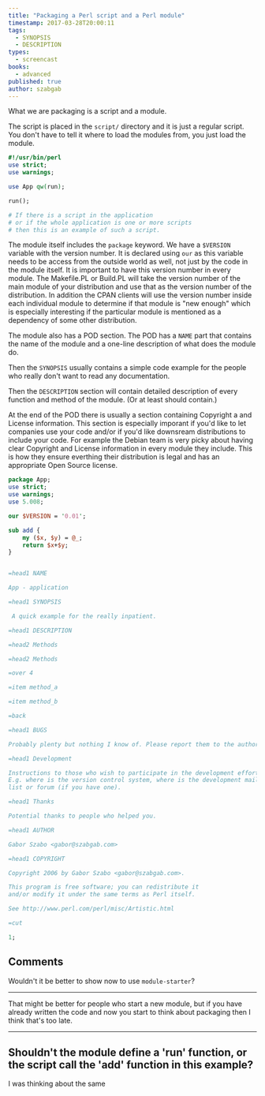 ```yaml
---
title: "Packaging a Perl script and a Perl module"
timestamp: 2017-03-28T20:00:11
tags:
  - SYNOPSIS
  - DESCRIPTION
types:
  - screencast
books:
  - advanced
published: true
author: szabgab
---
```



What we are packaging is a script and a module.


<slidecast file="advanced-perl/libraries-and-modules/file-and-module" youtube="PEwkiG1tb5U" />

The script is placed in the `script/` directory and it is just a regular script.
You don't have to tell it where to load the modules from, you just load the module.

```perl
#!/usr/bin/perl
use strict;
use warnings;

use App qw(run);

run();

# If there is a script in the application
# or if the whole application is one or more scripts
# then this is an example of such a script.
```


The module itself includes the `package` keyword. We have a `$VERSION` variable with the version number.
It is declared using `our` as this variable needs to be access from the outside world as well, not just by the
code in the module itself. It is important to have this version number in every module. The Makefile.PL or Build.PL
will take the version number of the main module of your distribution and use that as the version number of the distribution.
In addition the CPAN clients will use the version number inside each individual module to determine if that module is "new enough"
which is especially interesting if the particular module is mentioned as a dependency of some other distribution.

The module also has a POD section. The POD has a `NAME` part that contains the name of the module and a one-line description
of what does the module do.

Then the `SYNOPSIS` usually contains a simple code example for the people who really don't want to read any documentation.

Then the `DESCRIPTION` section will contain detailed description of every function and method of the module.
(Or at least should contain.)

At the end of the POD  there is usually a section containing Copyright a and License information. This section is especially
imporant if you'd like to let companies use your code and/or if you'd like downsream distributions to include your code.
For example the Debian team is very picky about having clear Copyright and License information in every module they include.
This is how they ensure everthing their distribution is legal and has an appropriate Open Source license.

```perl
package App;
use strict;
use warnings;
use 5.008;

our $VERSION = '0.01';

sub add {
    my ($x, $y) = @_;
    return $x+$y;
}


=head1 NAME

App - application

=head1 SYNOPSIS

 A quick example for the really inpatient.

=head1 DESCRIPTION

=head2 Methods

=head2 Methods

=over 4

=item method_a

=item method_b

=back

=head1 BUGS

Probably plenty but nothing I know of. Please report them to the author.

=head1 Development

Instructions to those who wish to participate in the development efforts.
E.g. where is the version control system, where is the development mailing
list or forum (if you have one).

=head1 Thanks

Potential thanks to people who helped you.

=head1 AUTHOR

Gabor Szabo <gabor@szabgab.com>

=head1 COPYRIGHT

Copyright 2006 by Gabor Szabo <gabor@szabgab.com>.

This program is free software; you can redistribute it
and/or modify it under the same terms as Perl itself.

See http://www.perl.com/perl/misc/Artistic.html

=cut

1;
```


## Comments

Wouldn't it be better to show now to use `module-starter`?

---

That might be better for people who start a new module, but if you have already written the code and now you start to think about packaging then I think that's too late.

<hr>

Shouldn't the module define a 'run' function, or the script call the 'add' function in this example?
---
I was thinking about the same

